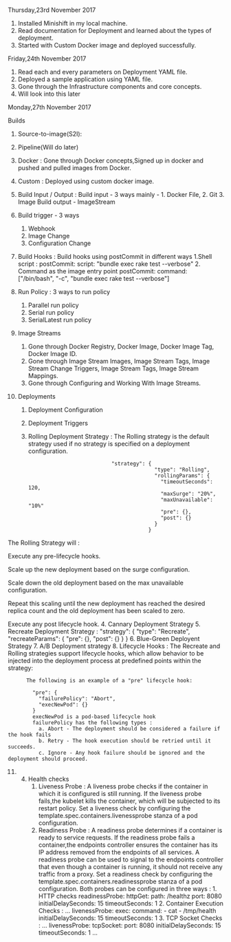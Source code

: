 Thursday,23rd November 2017

1. Installed Minishift in my local machine.
2. Read documentation for Deployment and learned about the types of deployment.
3. Started with Custom Docker image and deployed successfully.


Friday,24th November 2017

1. Read each and every parameters on Deployment YAML file.
2. Deployed a sample application using YAML file.
3. Gone through the Infrastructure components and core concepts.
4. Will look into this later

Monday,27th November 2017

Builds
  1. Source-to-image(S2I): 
  2. Pipeline(Will do later)
  3. Docker : Gone through Docker concepts,Signed up in docker and pushed and pulled images from Docker.
  4. Custom : Deployed using custom docker image.
  5. Build Input / Output :
      Build input - 3 ways mainly - 1. Docker File, 2. Git 3. Image
      Build output - ImageStream
  6. Build trigger - 3 ways
      1. Webhook
      2. Image Change
      3. Configuration Change
  7. Build Hooks : Build hooks using postCommit in different ways
      1.Shell script :
        postCommit:
            script: "bundle exec rake test --verbose"
      2. Command as the image entry point
        postCommit:
           command: ["/bin/bash", "-c", "bundle exec rake test --verbose"]
           
   8. Run Policy : 3 ways to run policy
      1. Parallel run policy
      2. Serial run policy
      3. SerialLatest run policy
      
   9. Image Streams 
    
       1. Gone through Docker Registry, Docker Image, Docker Image Tag, Docker Image ID.
       2. Gone through Image Stream Images, Image Stream Tags, Image Stream Change Triggers, Image Stream Tags, Image Stream             Mappings.
       3. Gone through Configuring and Working With Image Streams.
       
  10. Deployments
  
        1. Deployment Configuration
        2. Deployment Triggers
        3. Rolling Deployment Strategy : The Rolling strategy is the default strategy used if no strategy is specified on a                                            deployment configuration.
        
                                          "strategy": {
                                                        "type": "Rolling",
                                                        "rollingParams": {
                                                          "timeoutSeconds": 120, 
                                                          "maxSurge": "20%", 
                                                          "maxUnavailable": "10%" 
                                                          "pre": {}, 
                                                          "post": {}
                                                        }
                                                      }
           
                                                      
The Rolling Strategy will :

Execute any pre-lifecycle hooks.

Scale up the new deployment based on the surge configuration.

Scale down the old deployment based on the max unavailable configuration.

Repeat this scaling until the new deployment has reached the desired replica count and the old deployment has been scaled to zero.

Execute any post lifecycle hook.
        4. Cannary Deployment Strategy
        5. Recreate Deployment Strategy :
                              "strategy": {
                                "type": "Recreate",
                                "recreateParams": { 
                                  "pre": {}, 
                                  "post": {}
                                }
                              }
        6. Blue-Green Deployent Strategy
        7. A/B Deployment strategy
        8. Lifecycle Hooks :
            The Recreate and Rolling strategies support lifecycle hooks, which allow behavior to be injected into the                     deployment process at predefined points within the strategy:

          The following is an example of a "pre" lifecycle hook:

            "pre": {
              "failurePolicy": "Abort",
              "execNewPod": {} 
            }
            execNewPod is a pod-based lifecycle hook
            failurePolicy has the following types :
              a. Abort - The deployment should be considered a failure if the hook fails
              b. Retry - The hook execution should be retried until it succeeds.
              c. Ignore - Any hook failure should be ignored and the deployment should proceed.
              
  11. 4. Health checks
           1. Liveness Probe : A liveness probe checks if the container in which it is configured is still running. If the                                    liveness probe fails,the kubelet kills the container, which will be subjected to its restart                                  policy. Set a liveness check by configuring the template.spec.containers.livenessprobe stanza                                  of a pod configuration.
           2. Readiness Probe : A readiness probe determines if a container is ready to service requests. If the readiness                                     probe fails a container,the endpoints controller ensures the container has its IP address                                     removed from the endpoints of all services. A readiness probe can be used to signal to the                                     endpoints controller that even though a container is running, it should not receive any                                       traffic from a proxy. Set a readiness check by configuring the                                                                 template.spec.containers.readinessprobe stanza of a pod configuration.
           Both probes can be configured in three ways :
                    1. HTTP checks
                            readinessProbe:
                                      httpGet:
                                        path: /healthz
                                        port: 8080
                                      initialDelaySeconds: 15
                                      timeoutSeconds: 1
                     2. Container Execution Checks :
                            ...
                                  livenessProbe:
                                    exec:
                                      command:
                                      - cat
                                      - /tmp/health
                                    initialDelaySeconds: 15
                                    timeoutSeconds: 1
                      3. TCP Socket Checks :
                            ...
                                    livenessProbe:
                                      tcpSocket:
                                        port: 8080
                                      initialDelaySeconds: 15
                                      timeoutSeconds: 1
                                    ...
                          
                   
  
          
  
  
  
  
  
  
  
